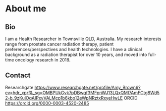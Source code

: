 # About me

## Bio

I am a Health Researcher in Townsville QLD, Australia. My research interests range from prostate cancer radiation therapy, patient preferences/perspectives and health technologies. I have a clinical background as a radiation therapist for over 10 years, and moved into full-time oncology research in 2018. 

## Contact


Researchgate https://www.researchgate.net/profile/Amy_Brown6?ev=hdr_xprf&_sg=OMBPUkGvk7pDBwqf3MFpnWJ13LQxQMI7AmFCtg8Wd52-b_9zKulOqAIPxvVALMcp1b6kbo12eWpNRztxRxyeHwLE
ORCID https://orcid.org/0000-0003-4520-2485
